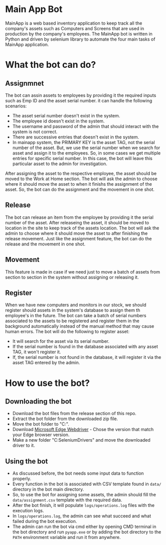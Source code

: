 # Main App Bot 

MainApp is a web based inventory application to keep track all the company's assets such as Computers and Screens that are used in production by the company's employees. 
The MainApp bot is written in Python and driven by selenium library to automate the four main tasks of MainApp application. 

# What the bot can do?

## Assignmnet 

The bot can assin assets to employees by providing it the required inputs such as Emp ID and the asset serial number. 
it can handle the following scenarios:

* The asset serial number doesn't exist in the system.
* The employee id doesn't exist in the system.
* The username and password of the admin that should interact with the system is not correct.
* There are successive entries that doesn't exist in the system.
* In mainapp system, the PRIMARY KEY is the asset TAG, not the serial number of the asset. But, we use the serial number when we search for asset and assign it to the employees. So, in some cases we get multiple entries for specific serial number. In this case, the bot will leave this particular asset to the admin for investigation.

After assigning the asset to the respective employee, the asset should be moved to the Work at Home section. The bot will ask the admin to choose where it should move the asset to when it finishs the assignment of the asset. So, the bot can do the assignment and the movement in one shot.

## Release

The bot can release an item from the employee by providing it the serial number of the asset. After releaseing the asset, it should be moved to location in the site to keep track of the assets location. The bot will ask the admin to choose where it should move the asset to after finishing the release movement. Just like the assignment feature, the bot can do the release and the movement in one shot.

## Movement

This feature is made in case if we need just to move a batch of assets from section to section in the system without assigning or releasing it.

## Register

When we have new computers and monitors in our stock, we should register should assets in the system's database to assign them th employee's in the future. The bot can take a batch of serial numbers associated to the assets to be registered and register them in the background automatically instead of the manual method that may cause human errors. The bot will do the following to register asset:

* It will search for the asset via its serial number.
* If the serial number is found in the database associated with any asset TAG, it won't register it.
* If, the serial number is not found in the database, it will register it via the asset TAG entered by the admin.

# How to use the bot?

## Downloading the bot

* Download the bot files from the release section of this repo.
* Extract the bot folder from the downloaded zip file.
* Move the bot folder to "C:".
* Download [Microsoft Edge Webdriver](https://developer.microsoft.com/en-us/microsoft-edge/tools/webdriver/) - Chose the version that match your Edge browser version.
* Make a new folder "C:SeleniumDrivers" and move the downloaded driver to it.

## Using the bot

* As discussed before, the bot needs some input data to function properly. 
* Every function in the bot is associated with CSV template found in `data/` directory in the bot main directory. 
* So, to use the bot for assigning some assets, the admin should fill the `data/assignment.csv` template with the required data. 
* After the bot finish, it will populate `logs/operations.log` files with the execution logs. 
* In `logs/operations.log`, the admin can see what succeed and what failed during the bot execution.
* The admin can run the bot via cmd either by opening CMD terminal in the bot directory and run `pyapp.exe` or by adding the bot directory to the `PATH` environment variable and run it from anywhere. 

